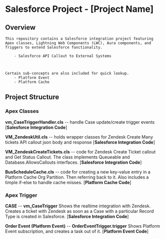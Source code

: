 # Salesforce Project - [Project Name]

## Overview

    This repository contains a Salesforce integration project featuring Apex classes, Lightning Web Components (LWC), Aura components, and Triggers to extend Salesforce functionality.

        - Salesforce API Callout to External Systems



    Certain sub-concepts are also included for quick lookup.
        - Platform Event
        - Platform Cache





## Project Structure


### Apex Classes

**vm_CaseTriggerHandler.cls**  --  handle Case update/create trigger events [**Salesforce Integration Code**]

**VM_ZendeskUtil.cls**  --  holds wrapper classes for Zendesk Create Many tickets API callout json body and response [**Salesforce Integration Code**]

**VM_ZendeskCreateTickets.cls**  --  code for Zendesk Create Ticket callout and Get Status Callout. The class implements Queueable and Database.AllowsCallouts interfaces. [**Salesforce Integration Code**]

**BusScheduleCache.cls**  --  code for creating a new key-value entry in a Platform Cache Org Partition. Then referring back to it. Also includes a timple if-else to handle cache misses. [**Platform Cache Code**]


### Apex Trigger

**CASE** -- **vm_CaseTrigger**
Shows the realtime integration with Zendesk. Creates a ticket with Zendesk as soon as a Case with a particular Record Type is created in Salesforce. [**Salesforce Integration Code**]

**Order Event (Platform Event)**  --  **OrderEventTrigger.trigger**
Shows Platform Event subscription, and creates a task out of it. [**Platform Event Code**]
